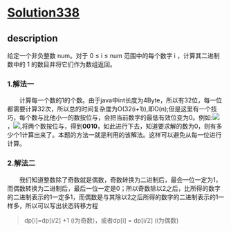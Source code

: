 <script type="text/javascript" src="http://cdn.mathjax.org/mathjax/latest/MathJax.js?config=default"></script>
# [Solution338](https://leetcode-cn.com/problems/counting-bits/)
## description
给定一个非负整数 num。对于 0 ≤ i ≤ num 范围中的每个数字 i ，计算其二进制数中的 1 的数目并将它们作为数组返回。
### 1.解法一
&emsp;&emsp;计算每一个数的1的个数。由于java中int长度为4Byte，所以有32位，每一位都需要计算32次，所以总的时间复杂度为O(32(i+1)),即O(n);但是这里有一个技巧，每个数与比他小一的数按位与，会把当前数字的最低有效位变为0。例如:<img src="http://chart.googleapis.com/chart?cht=tx&chl= (3)_{10}=(0011)_2" style="border:none;">，<img src="http://chart.googleapis.com/chart?cht=tx&chl= (2)_{10}=(0010)_2" style="border:none;">,将两个数按位与，得到**0010**，如此进行下去，知道要求解的数为0，则有多少个1计算出来了。本题的方法一就是利用的该解法。这样可以避免从每一位进行计算。
### 2.解法二
&emsp;&emsp;我们知道整数除了奇数就是偶数，奇数转换为二进制后，最会一位一定为1，而偶数转换为二进制后，最后一位一定是0；所以奇数除以2之后，比所得的数字的二进制表示的1一定多1，而偶数是与其除以2之后所得的数字的二进制表示的1一样多，所以可以写出状态转移方程
>dp[i]=dp[i/2] +1 (i为奇数)，或者dp[i] = dp[i/2] (i为偶数)

